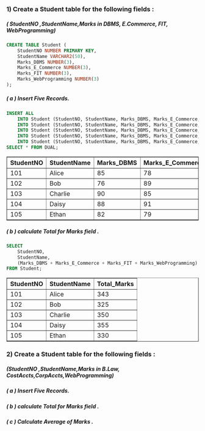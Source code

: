 ### 1) Create a Student table for the following fields :


##### ( StudentNO ,StudentName,Marks in DBMS, E.Commerce, FIT, WebProgramming)
```sql
CREATE TABLE Student (
    StudentNO NUMBER PRIMARY KEY,
    StudentName VARCHAR2(50),
    Marks_DBMS NUMBER(3),
    Marks_E_Commerce NUMBER(3),
    Marks_FIT NUMBER(3),
    Marks_WebProgramming NUMBER(3)
);
```

##### ( a ) Insert Five Records.
``` sql
INSERT ALL
    INTO Student (StudentNO, StudentName, Marks_DBMS, Marks_E_Commerce, Marks_FIT, Marks_WebProgramming) VALUES (101, 'Alice', 85, 78, 92, 88)
    INTO Student (StudentNO, StudentName, Marks_DBMS, Marks_E_Commerce, Marks_FIT, Marks_WebProgramming) VALUES (102, 'Bob', 76, 89, 81, 79)
    INTO Student (StudentNO, StudentName, Marks_DBMS, Marks_E_Commerce, Marks_FIT, Marks_WebProgramming) VALUES (103, 'Charlie', 90, 85, 80, 95)
    INTO Student (StudentNO, StudentName, Marks_DBMS, Marks_E_Commerce, Marks_FIT, Marks_WebProgramming) VALUES (104, 'Daisy', 88, 91, 84, 92)
    INTO Student (StudentNO, StudentName, Marks_DBMS, Marks_E_Commerce, Marks_FIT, Marks_WebProgramming) VALUES (105, 'Ethan', 82, 79, 86, 83)
SELECT * FROM DUAL;
```
<table border="1" cellpadding="10" cellspacing="0">
    <thead>
        <tr>
            <th>StudentNO</th>
            <th>StudentName</th>
            <th>Marks_DBMS</th>
            <th>Marks_E_Commerce</th>
            <th>Marks_FIT</th>
            <th>Marks_WebProgramming</th>
        </tr>
    </thead>
    <tbody>
        <tr>
            <td>101</td>
            <td>Alice</td>
            <td>85</td>
            <td>78</td>
            <td>92</td>
            <td>88</td>
        </tr>
        <tr>
            <td>102</td>
            <td>Bob</td>
            <td>76</td>
            <td>89</td>
            <td>81</td>
            <td>79</td>
        </tr>
        <tr>
            <td>103</td>
            <td>Charlie</td>
            <td>90</td>
            <td>85</td>
            <td>80</td>
            <td>95</td>
        </tr>
        <tr>
            <td>104</td>
            <td>Daisy</td>
            <td>88</td>
            <td>91</td>
            <td>84</td>
            <td>92</td>
        </tr>
        <tr>
            <td>105</td>
            <td>Ethan</td>
            <td>82</td>
            <td>79</td>
            <td>86</td>
            <td>83</td>
        </tr>
    </tbody>
</table>

##### ( b ) calculate Total for Marks field .
```sql
SELECT 
    StudentNO,
    StudentName,
    (Marks_DBMS + Marks_E_Commerce + Marks_FIT + Marks_WebProgramming) AS Total_Marks
FROM Student;
```
<table border="1" cellpadding="10" cellspacing="0">
    <thead>
        <tr>
            <th>StudentNO</th>
            <th>StudentName</th>
            <th>Total_Marks</th>
        </tr>
    </thead>
    <tbody>
        <tr>
            <td>101</td>
            <td>Alice</td>
            <td>343</td>
        </tr>
        <tr>
            <td>102</td>
            <td>Bob</td>
            <td>325</td>
        </tr>
        <tr>
            <td>103</td>
            <td>Charlie</td>
            <td>350</td>
        </tr>
        <tr>
            <td>104</td>
            <td>Daisy</td>
            <td>355</td>
        </tr>
        <tr>
            <td>105</td>
            <td>Ethan</td>
            <td>330</td>
        </tr>
    </tbody>
</table>

### 2) Create a Student table for the following fields :

##### (StudentNO ,StudentName,Marks in B.Law, CostAccts,CorpAccts,WebProgramming)

##### ( a ) Insert Five Records.

##### ( b ) calculate Total for Marks field .

##### ( c ) Calculate Average of Marks .
